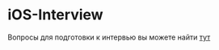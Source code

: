 # iOS-Interview

Вопросы для подготовки к интервью вы можете найти [тут](https://github.com/heartsker/iOS-Interview/blob/main/QA.md)
